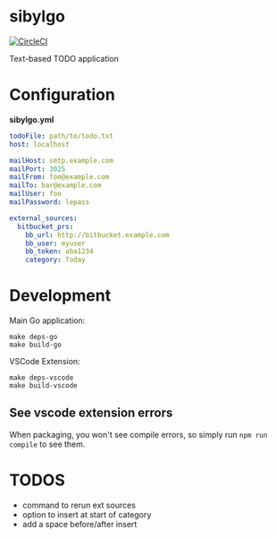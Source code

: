 # sibylgo

[![CircleCI](https://circleci.com/gh/sandro-h/sibylgo.svg?style=svg&circle-token=9e65f022c014e5685c7fbd76148892f711d58bed)](https://circleci.com/gh/sandro-h/sibylgo)

Text-based TODO application

# Configuration

**sibylgo.yml**
```yaml
todoFile: path/to/todo.txt
host: localhost

mailHost: smtp.example.com
mailPort: 3025
mailFrom: foo@example.com 
mailTo: bar@example.com
mailUser: foo
mailPassword: lepass

external_sources:
  bitbucket_prs:
    bb_url: http://bitbucket.example.com
    bb_user: myuser
    bb_token: aba1234
    category: Today
```

# Development

Main Go application:
```
make deps-go
make build-go
```

VSCode Extension:
```
make deps-vscode
make build-vscode
```

## See vscode extension errors

When packaging, you won't see compile errors, so simply run `npm run compile` to see them.

# TODOS

- command to rerun ext sources
- option to insert at start of category
- add a space before/after insert
